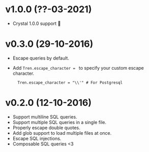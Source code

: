 # v1.0.0 (??-03-2021)

- Crystal 1.0.0 support :tada:

# v0.3.0 (29-10-2016)

- Escape queries by default.
- Add `Tren.escape_character = ` to specify your custom escape character.
    
        Tren.escape_character = "\\'" # For Postgresql

# v0.2.0 (12-10-2016)

- Support multiline SQL queries.
- Support multiple SQL queries in a single file.
- Properly escape double quotes.
- Add glob support to load multiple files at once.
- Escape SQL injections.
- Composable SQL queries <3
